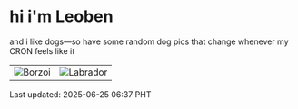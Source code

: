 # hi i'm Leoben

and i like dogs—so have some random dog pics that change whenever my CRON feels like it

|  |  |
|--------|----------|
| ![Borzoi](https://random-dog-vercel.vercel.app/api/random-borzoi?v=1750804664) | ![Labrador](https://random-dog-vercel.vercel.app/api/random-labrador?v=1750804664) |

Last updated: 2025-06-25 06:37 PHT
